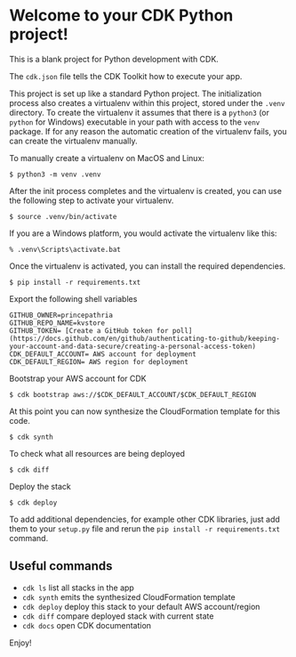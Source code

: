 
# Welcome to your CDK Python project!

This is a blank project for Python development with CDK.

The `cdk.json` file tells the CDK Toolkit how to execute your app.

This project is set up like a standard Python project.  The initialization
process also creates a virtualenv within this project, stored under the `.venv`
directory.  To create the virtualenv it assumes that there is a `python3`
(or `python` for Windows) executable in your path with access to the `venv`
package. If for any reason the automatic creation of the virtualenv fails,
you can create the virtualenv manually.

To manually create a virtualenv on MacOS and Linux:

```
$ python3 -m venv .venv
```

After the init process completes and the virtualenv is created, you can use the following
step to activate your virtualenv.

```
$ source .venv/bin/activate
```

If you are a Windows platform, you would activate the virtualenv like this:

```
% .venv\Scripts\activate.bat
```

Once the virtualenv is activated, you can install the required dependencies.

```
$ pip install -r requirements.txt
```
Export the following shell variables

```
GITHUB_OWNER=princepathria
GITHUB_REPO_NAME=kvstore
GITHUB_TOKEN= [Create a GitHub token for poll](https://docs.github.com/en/github/authenticating-to-github/keeping-your-account-and-data-secure/creating-a-personal-access-token)
CDK_DEFAULT_ACCOUNT= AWS account for deployment
CDK_DEFAULT_REGION= AWS region for deployment
```
Bootstrap your AWS account for CDK

```
$ cdk bootstrap aws://$CDK_DEFAULT_ACCOUNT/$CDK_DEFAULT_REGION
```
At this point you can now synthesize the CloudFormation template for this code.

```
$ cdk synth
```
To check what all resources are being deployed

```
$ cdk diff
```
Deploy the stack

```
$ cdk deploy
```

To add additional dependencies, for example other CDK libraries, just add
them to your `setup.py` file and rerun the `pip install -r requirements.txt`
command.

## Useful commands

 * `cdk ls`          list all stacks in the app
 * `cdk synth`       emits the synthesized CloudFormation template
 * `cdk deploy`      deploy this stack to your default AWS account/region
 * `cdk diff`        compare deployed stack with current state
 * `cdk docs`        open CDK documentation

Enjoy!
